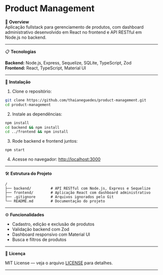 


# Product Management

🚀 **Overview**  
Aplicação fullstack para gerenciamento de produtos, com dashboard administrativo desenvolvido em React no frontend e API RESTful em Node.js no backend.

---

📋 **Tecnologias**  

**Backend:** Node.js, Express, Sequelize, SQLite, TypeScript, Zod  
**Frontend:** React, TypeScript, Material UI

---

🔧 **Instalação**

1. Clone o repositório:  
```bash
git clone https://github.com/thaianeguedes/product-management.git
cd product-management
````

2. Instale as dependências:

```bash
npm install
cd backend && npm install
cd ../frontend && npm install

```

3. Rode backend e frontend juntos:

```bash
npm start
```

4. Acesse no navegador:
   [http://localhost:3000](http://localhost:3000)

---

🛠️ **Estrutura do Projeto**

```
/
├── backend/         # API RESTful com Node.js, Express e Sequelize
├── frontend/        # Aplicação React com dashboard administrativo
├── .gitignore       # Arquivos ignorados pelo Git
└── README.md        # Documentação do projeto
```

---

⚙️ **Funcionalidades**

* Cadastro, edição e exclusão de produtos
* Validação backend com Zod
* Dashboard responsivo com Material UI
* Busca e filtros de produtos
  
---

📄 **Licença**

MIT License — veja o arquivo [LICENSE](LICENSE) para detalhes.

---


